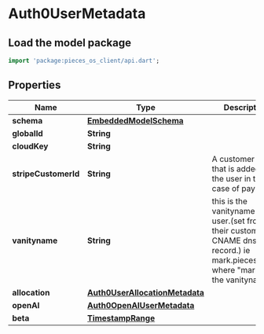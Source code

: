 # Auth0UserMetadata

## Load the model package
```dart
import 'package:pieces_os_client/api.dart';
```

## Properties
Name | Type | Description | Notes
------------ | ------------- | ------------- | -------------
**schema** | [**EmbeddedModelSchema**](EmbeddedModelSchema) |  | [optional] 
**globalId** | **String** |  | 
**cloudKey** | **String** |  | [optional] 
**stripeCustomerId** | **String** | A customer ID that is added to the user in the case of payments | [optional] 
**vanityname** | **String** | this is the vanityname of the user.(set from their custom CNAME dns record.) ie mark.pieces.cloud where \"mark\" is the vanityname. | [optional] 
**allocation** | [**Auth0UserAllocationMetadata**](Auth0UserAllocationMetadata) |  | [optional] 
**openAI** | [**Auth0OpenAIUserMetadata**](Auth0OpenAIUserMetadata) |  | [optional] 
**beta** | [**TimestampRange**](TimestampRange) |  | [optional] 




